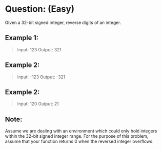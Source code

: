 # Question: (Easy)

Given a 32-bit signed integer, reverse digits of an integer.

## Example 1:

>Input: 123
>Output: 321

## Example 2:

>Input: -123
>Output: -321

## Example 2:

>Input: 120
>Output: 21

## Note:

Assume we are dealing with an environment which could only hold integers within the 32-bit signed integer range. 
For the purpose of this problem, assume that your function returns 0 when the reversed integer overflows.